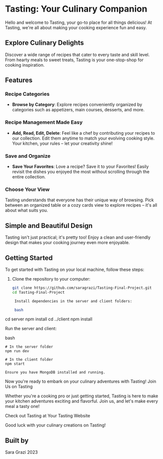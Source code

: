 # Tasting: Your Culinary Companion

Hello and welcome to Tasting, your go-to place for all things delicious! At Tasting, we're all about making your cooking experience fun and easy.

## Explore Culinary Delights

Discover a wide range of recipes that cater to every taste and skill level. From hearty meals to sweet treats, Tasting is your one-stop-shop for cooking inspiration.

## Features

### Recipe Categories

- **Browse by Category**: Explore recipes conveniently organized by categories such as appetizers, main courses, desserts, and more.

### Recipe Management Made Easy

- **Add, Read, Edit, Delete**: Feel like a chef by contributing your recipes to our collection. Edit them anytime to match your evolving cooking style. Your kitchen, your rules – let your creativity shine!

### Save and Organize

- **Save Your Favorites**: Love a recipe? Save it to your Favorites! Easily revisit the dishes you enjoyed the most without scrolling through the entire collection.

### Choose Your View

Tasting understands that everyone has their unique way of browsing. Pick between an organized table or a cozy cards view to explore recipes – it's all about what suits you.

## Simple and Beautiful Design

Tasting isn't just practical; it's pretty too! Enjoy a clean and user-friendly design that makes your cooking journey even more enjoyable.

## Getting Started

To get started with Tasting on your local machine, follow these steps:

1. Clone the repository to your computer:
   ```bash
   git clone https://github.com/saragrazi/Tasting-Final-Project.git
   cd Tasting-Final-Project

    Install dependencies in the server and client folders:

    bash

cd server
npm install
cd ../client
npm install

Run the server and client:

bash

    # In the server folder
    npm run dev

    # In the client folder
    npm start

    Ensure you have MongoDB installed and running.

Now you're ready to embark on your culinary adventures with Tasting!
Join Us on Tasting

Whether you're a cooking pro or just getting started, Tasting is here to make your kitchen adventures exciting and flavorful. Join us, and let's make every meal a tasty one!

Check out Tasting at Your Tasting Website

Good luck with your culinary creations on Tasting!

## Built by
Sara Grazi 2023